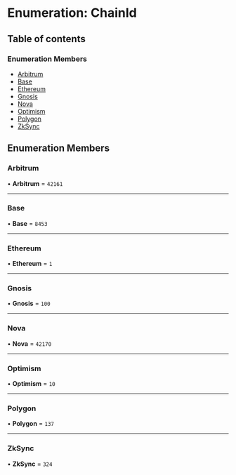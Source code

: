 # Enumeration: ChainId

## Table of contents

### Enumeration Members

- [Arbitrum](ChainId.md#arbitrum)
- [Base](ChainId.md#base)
- [Ethereum](ChainId.md#ethereum)
- [Gnosis](ChainId.md#gnosis)
- [Nova](ChainId.md#nova)
- [Optimism](ChainId.md#optimism)
- [Polygon](ChainId.md#polygon)
- [ZkSync](ChainId.md#zksync)

## Enumeration Members

### <a id="arbitrum" name="arbitrum"></a> Arbitrum

• **Arbitrum** = ``42161``

___

### <a id="base" name="base"></a> Base

• **Base** = ``8453``

___

### <a id="ethereum" name="ethereum"></a> Ethereum

• **Ethereum** = ``1``

___

### <a id="gnosis" name="gnosis"></a> Gnosis

• **Gnosis** = ``100``

___

### <a id="nova" name="nova"></a> Nova

• **Nova** = ``42170``

___

### <a id="optimism" name="optimism"></a> Optimism

• **Optimism** = ``10``

___

### <a id="polygon" name="polygon"></a> Polygon

• **Polygon** = ``137``

___

### <a id="zksync" name="zksync"></a> ZkSync

• **ZkSync** = ``324``

